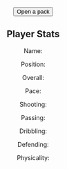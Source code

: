 <html>
<head>
    <title>Pack Opening</title>
</head>
<style>
    body {
        background-image: url('https://i.ytimg.com/vi/vpjWI1e0Mbk/maxresdefault.jpg');
        background-size: cover;
        background-repeat: no-repeat;
        text-align: center;
    }
</style>
<body>
    <button id="open-pack-button">Open a pack</button>
    <div>
        <h2>Player Stats</h2>
        <p>Name: <span id="player-name"></span></p>
        <p>Position: <span id="player-position"></span></p>
        <p>Overall: <span id="player-overall"></span></p>
        <p>Pace: <span id="player-pace"></span></p>
        <p>Shooting: <span id="player-shooting"></span></p>
        <p>Passing: <span id="player-passing"></span></p>
        <p>Dribbling: <span id="player-dribbling"></span></p>
        <p>Defending: <span id="player-defending"></span></p>
        <p>Physicality: <span id="player-physicality"></span></p>
    </div>
    <script>
        function openPack() {
            fetch('http://localhost:8281/api/jokes/')
            .then(response => {
                if (!response.ok) {
                    throw new Error('Network response was not ok');
                    }
                    return response.json();
                })
                .then(data => {
                    console.log(data);
                    data.forEach(player => {
                        console.log('Name: ${player.position}');
                        console.log('Position: ${player.position}');
                        console.log('Stats: ${player.stats.join(', ')}');
                        });
                    });
                    .catch(error => {
                        console.error('There was a problem with the fetch operation:',error)
                    })
        }
        document.getElementById("open-pack-button").addEventListener("click", openPack);
    </script>
</body>
</html>
